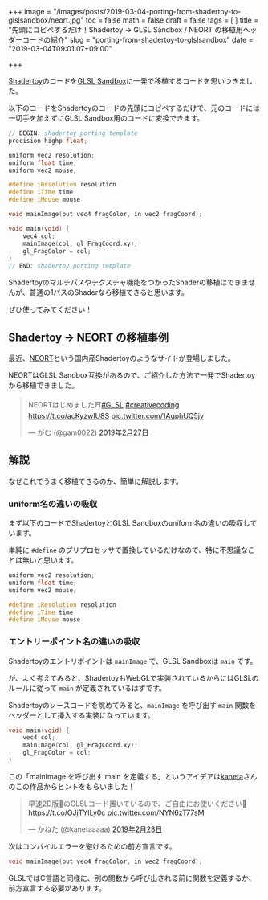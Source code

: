 +++
image = "/images/posts/2019-03-04-porting-from-shadertoy-to-glslsandbox/neort.jpg"
toc = false
math = false
draft = false
tags = [
]
title = "先頭にコピペするだけ！Shadertoy → GLSL Sandbox / NEORT の移植用ヘッダーコードの紹介"
slug = "porting-from-shadertoy-to-glslsandbox"
date = "2019-03-04T09:01:07+09:00"

+++

[Shadertoy](https://www.shadertoy.com/)のコードを[GLSL Sandbox](http://glslsandbox.com/)に一発で移植するコードを思いつきました。

以下のコードをShadertoyのコードの先頭にコピペするだけで、元のコードには一切手を加えずにGLSL Sandbox用のコードに変換できます。

```cpp
// BEGIN: shadertoy porting template
precision highp float;

uniform vec2 resolution;
uniform float time;
uniform vec2 mouse;

#define iResolution resolution
#define iTime time
#define iMouse mouse

void mainImage(out vec4 fragColor, in vec2 fragCoord);

void main(void) {
    vec4 col;
    mainImage(col, gl_FragCoord.xy);
    gl_FragColor = col;
}
// END: shadertoy porting template
```

Shadertoyのマルチパスやテクスチャ機能をつかったShaderの移植はできませんが、普通の1パスのShaderなら移植できると思います。

ぜひ使ってみてください！

<!--more-->

## Shadertoy → NEORT の移植事例

最近、[NEORT](https://neort.io/)という国内産Shadertoyのようなサイトが登場しました。

NEORTはGLSL Sandbox互換があるので、ご紹介した方法で一発でShadertoyから移植できました。

<blockquote class="twitter-tweet" data-lang="ja"><p lang="ja" dir="ltr">NEORTはじめました⛩️<a href="https://twitter.com/hashtag/GLSL?src=hash&amp;ref_src=twsrc%5Etfw">#GLSL</a> <a href="https://twitter.com/hashtag/creativecoding?src=hash&amp;ref_src=twsrc%5Etfw">#creativecoding</a> <a href="https://t.co/acKyzwIU8S">https://t.co/acKyzwIU8S</a> <a href="https://t.co/1AqphUQ5jv">pic.twitter.com/1AqphUQ5jv</a></p>&mdash; がむ (@gam0022) <a href="https://twitter.com/gam0022/status/1100564853985501184?ref_src=twsrc%5Etfw">2019年2月27日</a></blockquote>
<script async src="https://platform.twitter.com/widgets.js" charset="utf-8"></script>

## 解説

なぜこれでうまく移植できるのか、簡単に解説します。

### uniform名の違いの吸収

まず以下のコードでShadertoyとGLSL Sandboxのuniform名の違いの吸収しています。

単純に `#define` のプリプロセッサで置換しているだけなので、特に不思議なことは無いと思います。

```cpp
uniform vec2 resolution;
uniform float time;
uniform vec2 mouse;

#define iResolution resolution
#define iTime time
#define iMouse mouse
```

### エントリーポイント名の違いの吸収

Shadertoyのエントリポイントは `mainImage` で、GLSL Sandboxは `main` です。

が、よく考えてみると、ShadertoyもWebGLで実装されているからにはGLSLのルールに従って `main` が定義されているはずです。

Shadertoyのソースコードを眺めてみると、`mainImage` を呼び出す `main` 関数をヘッダーとして挿入する実装になっています。

```cpp
void main(void) {
    vec4 col;
    mainImage(col, gl_FragCoord.xy);
    gl_FragColor = col;
}
```

この「mainImage を呼び出す main を定義する」というアイデアは[kaneta](https://twitter.com/kanetaaaaa)さんのこの作品からヒントをもらいました！

<blockquote class="twitter-tweet" data-lang="ja"><p lang="ja" dir="ltr">早速2D版🤔のGLSLコード置いているので、ご自由にお使いください🤔<a href="https://t.co/OJjTYlLy0c">https://t.co/OJjTYlLy0c</a> <a href="https://t.co/NYN6zT77sM">pic.twitter.com/NYN6zT77sM</a></p>&mdash; かねた (@kanetaaaaa) <a href="https://twitter.com/kanetaaaaa/status/1099180997269106688?ref_src=twsrc%5Etfw">2019年2月23日</a></blockquote>
<script async src="https://platform.twitter.com/widgets.js" charset="utf-8"></script>


次はコンパイルエラーを避けるための前方宣言です。

```cpp
void mainImage(out vec4 fragColor, in vec2 fragCoord);
```

GLSLではC言語と同様に、別の関数から呼び出される前に関数を定義するか、前方宣言する必要があります。
